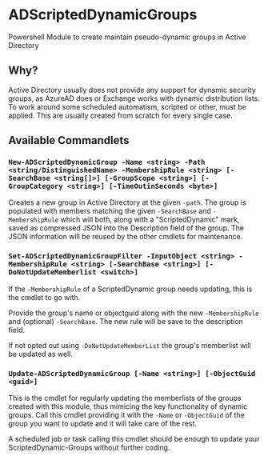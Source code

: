 # ADScriptedDynamicGroups

Powershell Module to create maintain pseudo-dynamic groups in Active Directory

## Why?

Active Directory usually does not provide any support for dynamic security groups, as AzureAD does or Exchange works with dynamic distribution lists. To work around some scheduled automatism, scripted or other, must be applied. This are usually created from scratch for every single case.

## Available Commandlets

### `New-ADScriptedDynamicGroup -Name <string> -Path <string/DistinguishedName> -MembershipRule <string> [-SearchBase <string[]>] [-GroupScope <string>] [-GroupCategory <string>] [-TimeOutinSeconds <byte>]`

Creates a new group in Active Directory at the given `-path`. The group is populated with members matching the given `-SearchBase` and `-MembershipRule` which will both, along with a "ScriptedDynamic" mark, saved as compressed JSON into the Description field of the group.
The JSON information will be reused by the other cmdlets for maintenance.

### `Set-ADScriptedDynamicGroupFilter -InputObject <string> -MembershipRule <string> [-SearchBase <string>] [-DoNotUpdateMemberlist <switch>]`

If the `-MembershipRule` of a ScriptedDynamic group needs updating, this is the cmdlet to go with.

Provide the group's name or objectguid along with the new `-MembershipRule` and (optional) `-SearchBase`. The new rule will be save to the description field.

If not opted out using `-DoNotUpdateMemberList` the group's memberlist will be updated as well. 

### `Update-ADScriptedDynamicGroup [-Name <string>] [-ObjectGuid <guid>]`

This is the cmdlet for regularly updating the memberlists of the groups created with this module, thus mimicing the key functionality of dynamic groups. Call this cmdlet providing it with the `-Name` or `-ObjectGuid` of the group you want to update and it will take care of the rest.

A scheduled job or task calling this cmdlet should be enough to update your ScriptedDynamic-Groups without further coding.
